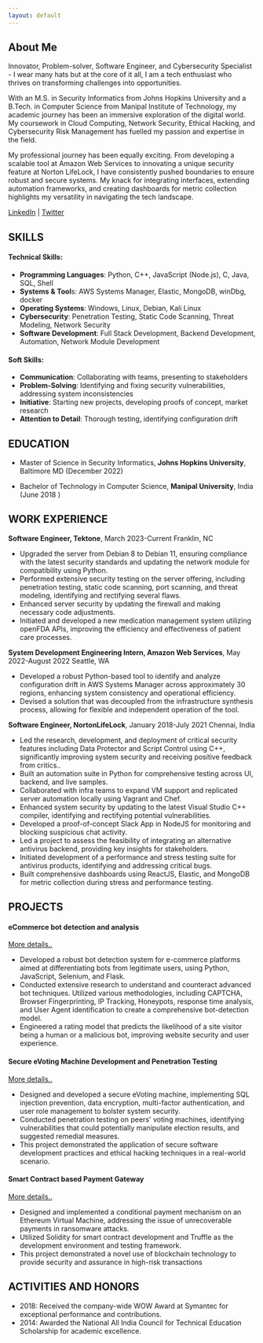 ```yaml
---
layout: default
---
```


## About Me
Innovator, Problem-solver, Software Engineer, and Cybersecurity Specialist - I wear many hats but at the core of it all, I am a tech enthusiast who thrives on transforming challenges into opportunities.

With an M.S. in Security Informatics from Johns Hopkins University and a B.Tech. in Computer Science from Manipal Institute of Technology, my academic journey has been an immersive exploration of the digital world. My coursework in Cloud Computing, Network Security, Ethical Hacking, and Cybersecurity Risk Management has fuelled my passion and expertise in the field.

My professional journey has been equally exciting. From developing a scalable tool at Amazon Web Services to innovating a unique security feature at Norton LifeLock, I have consistently pushed boundaries to ensure robust and secure systems. My knack for integrating interfaces, extending automation frameworks, and creating dashboards for metric collection highlights my versatility in navigating the tech landscape.

[LinkedIn](https://www.linkedin.com/in/ninad-shetty-352336129/ ) | [Twitter]( https://twitter.com/IamNinaad) 

## SKILLS
#### Technical Skills:
- **Programming Languages**: Python, C++, JavaScript (Node.js), C, Java, SQL, Shell
- **Systems & Tool**s: AWS Systems Manager, Elastic, MongoDB, winDbg, docker
- **Operating Systems**: Windows, Linux, Debian, Kali Linux
- **Cybersecurity**: Penetration Testing, Static Code Scanning, Threat Modeling, Network Security
- **Software Development**: Full Stack Development, Backend Development, Automation, Network Module Development

#### Soft Skills:
- **Communication**: Collaborating with teams, presenting to stakeholders
- **Problem-Solving**: Identifying and fixing security vulnerabilities, addressing system inconsistencies
- **Initiative**: Starting new projects, developing proofs of concept, market research
- **Attention to Detail**: Thorough testing, identifying configuration drift

## EDUCATION
- Master of Science in Security Informatics, **Johns Hopkins University**, Baltimore MD (December 2022)

- Bachelor of Technology in Computer Science, **Manipal University**, India (June 2018 )

## WORK EXPERIENCE

**Software Engineer, Tektone**, March 2023-Current 
Franklin, NC 
- Upgraded the server from Debian 8 to Debian 11, ensuring compliance with the latest security standards and updating the network module for compatibility using Python.
- Performed extensive security testing on the server offering, including penetration testing, static code scanning, port scanning, and threat modeling, identifying and rectifying several flaws.
- Enhanced server security by updating the firewall and making necessary code adjustments.
- Initiated and developed a new medication management system utilizing openFDA APIs, improving the efficiency and effectiveness of patient care processes.

**System Development Engineering Intern, Amazon Web Services**, May 2022-August 2022 
Seattle, WA 
- Developed a robust Python-based tool to identify and analyze configuration drift in AWS Systems Manager across approximately 30 regions, enhancing system consistency and operational efficiency.
- Devised a solution that was decoupled from the infrastructure synthesis process, allowing for flexible and independent operation of the tool.

**Software Engineer, NortonLifeLock**, January 2018-July 2021 
Chennai, India 
- Led the research, development, and deployment of critical security features including Data Protector and Script Control using C++, significantly improving system security and receiving positive feedback from critics..
- Built an automation suite in Python for comprehensive testing across UI, backend, and live samples.
- Collaborated with infra teams to expand VM support and replicated server automation locally using Vagrant and Chef.
- Enhanced system security by updating to the latest Visual Studio C++ compiler, identifying and rectifying potential vulnerabilities.
- Developed a proof-of-concept Slack App in NodeJS for monitoring and blocking suspicious chat activity.
- Led a project to assess the feasibility of integrating an alternative antivirus backend, providing key insights for stakeholders.
- Initiated development of a performance and stress testing suite for antivirus products, identifying and addressing critical bugs.
- Built comprehensive dashboards using ReactJS, Elastic, and MongoDB for metric collection during stress and performance testing.

## PROJECTS

#### eCommerce bot detection and analysis 
[More details..](./proj_ecommercebot.html)
- Developed a robust bot detection system for e-commerce platforms aimed at differentiating bots from legitimate users, using Python, JavaScript, Selenium, and Flask.
- Conducted extensive research to understand and counteract advanced bot techniques. Utilized various methodologies, including CAPTCHA, Browser Fingerprinting, IP Tracking, Honeypots, response time analysis, and User Agent identification to create a comprehensive bot-detection model.
- Engineered a rating model that predicts the likelihood of a site visitor being a human or a malicious bot, improving website security and user experience.

#### Secure eVoting Machine Development and Penetration Testing
[More details..](./proj_evm.html)
- Designed and developed a secure eVoting machine, implementing SQL injection prevention, data encryption, multi-factor authentication, and user role management to bolster system security.
- Conducted penetration testing on peers' voting machines, identifying vulnerabilities that could potentially manipulate election results, and suggested remedial measures.
- This project demonstrated the application of secure software development practices and ethical hacking techniques in a real-world scenario.

#### Smart Contract based Payment Gateway
[More details..](./proj_smartcontract.html)
- Designed and implemented a conditional payment mechanism on an Ethereum Virtual Machine, addressing the issue of unrecoverable payments in ransomware attacks.
- Utilized Solidity for smart contract development and Truffle as the development environment and testing framework.
- This project demonstrated a novel use of blockchain technology to provide security and assurance in high-risk transactions

## ACTIVITIES AND HONORS
- 2018: Received the company-wide WOW Award at Symantec for exceptional performance and contributions.
- 2014: Awarded the National All India Council for Technical Education Scholarship for academic excellence.
